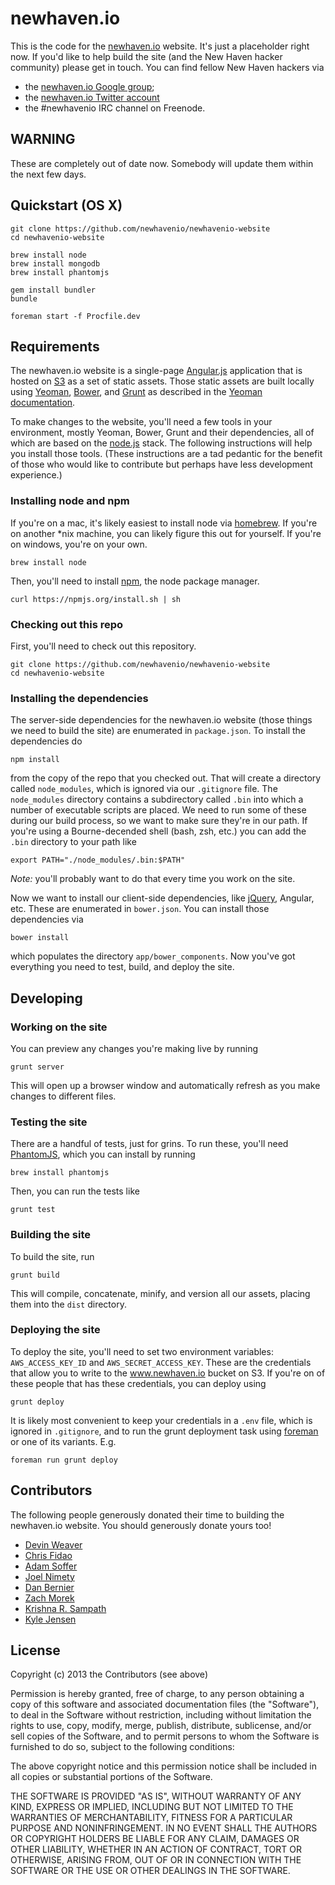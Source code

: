newhaven.io
===========

This is the code for the
[newhaven.io](http://www.newhaven.io) website. It's just a
placeholder right now. If you'd like to help build the
site (and the New Haven hacker community) please get in touch.  You can
find fellow New Haven hackers via

* the [newhaven.io Google group](https://groups.google.com/forum/?fromgroups#!forum/newhavenio);
* the [newhaven.io Twitter account](http://twitter.com/newhavenio)
* the #newhavenio IRC channel on Freenode.

## WARNING

These are completely out of date now.  Somebody will update
them within the next few days.

## Quickstart (OS X)

```
git clone https://github.com/newhavenio/newhavenio-website
cd newhavenio-website

brew install node
brew install mongodb
brew install phantomjs

gem install bundler
bundle

foreman start -f Procfile.dev
```

## Requirements

The newhaven.io website is a single-page
[Angular.js](http://angularjs.org/) application
that is hosted on [S3](http://aws.amazon.com/s3/)
as a set of static assets.  Those static
assets are built locally using
[Yeoman](http://yeoman.io/),
[Bower](http://bower.io/), and
[Grunt](http://gruntjs.com/) as described in the
[Yeoman documentation](https://github.com/yeoman/yeoman/wiki/Getting-Started).

To make changes to the website, you'll need a few
tools in your environment, mostly Yeoman, Bower, Grunt
and their dependencies, all of which are based on the
[node.js](http://nodejs.org/) stack.  The following
instructions will help you install those tools.  (These instructions are
a tad pedantic for the benefit of those who would like to contribute
but perhaps have less development experience.)

### Installing node and npm

If you're on a mac, it's likely easiest to install node via
[homebrew](http://brew.sh/).  If you're on another *nix machine,
you can likely figure this out for yourself.  If you're on windows,
you're on your own.

    brew install node

Then, you'll need to install [npm](https://npmjs.org/),
the node package manager.

    curl https://npmjs.org/install.sh | sh

### Checking out this repo

First, you'll need to check out this repository.

    git clone https://github.com/newhavenio/newhavenio-website
    cd newhavenio-website

### Installing the dependencies

The server-side dependencies for the newhaven.io website (those
things we need to build the site) are enumerated in `package.json`.
To install the dependencies do

    npm install

from the copy of the repo that you checked out.  That will create
a directory called `node_modules`, which is ignored via our `.gitignore`
file.  The `node_modules` directory contains a subdirectory called
`.bin` into which a number of executable scripts are placed.  We
need to run some of these during
our build process, so we want to make sure they're in our path.
If you're using a Bourne-decended shell (bash, zsh, etc.) you can
add the `.bin` directory to your path like

    export PATH="./node_modules/.bin:$PATH"

*Note:* you'll probably want to do that every time you work on the site.

Now we want to install our client-side dependencies, like
[jQuery](http://jquery.com/), Angular, etc.  These are enumerated in
`bower.json`. You can install those dependencies via

    bower install

which populates the directory `app/bower_components`.  Now you've
got everything you need to test, build, and deploy the site.

## Developing

### Working on the site

You can preview any changes you're making live by running

    grunt server

This will open up a browser window and automatically refresh
as you make changes to different files.

### Testing the site

There are a handful of tests, just for grins.  To run these,
you'll need [PhantomJS](http://phantomjs.org/), which you can
install by running

    brew install phantomjs

Then, you can run the tests like

    grunt test

### Building the site

To build the site, run

    grunt build

This will compile, concatenate, minify, and version all our
assets, placing them into the `dist` directory.

### Deploying the site

To deploy the site, you'll need to set two environment variables:
`AWS_ACCESS_KEY_ID` and `AWS_SECRET_ACCESS_KEY`.  These are the
credentials that allow you to write to the www.newhaven.io bucket
on S3.  If you're on of these people that has these credentials,
you can deploy using

    grunt deploy

It is likely most convenient to keep your credentials in a `.env`
file, which is ignored in `.gitignore`, and to run the grunt deployment
task using [foreman](https://github.com/ddollar/foreman) or one of
its variants.  E.g.

    foreman run grunt deploy

## Contributors

The following people generously donated their time to building
the newhaven.io website.  You should generously donate yours too!

* [Devin Weaver](https://github.com/sukima)
* [Chris Fidao](https://github.com/fideloper)
* [Adam Soffer](http://github.com/ads1018)
* [Joel Nimety](https://github.com/jnimety)
* [Dan Bernier](https://github.com/danbernier)
* [Zach Morek](https://github.com/ZachBeta)
* [Krishna R. Sampath](https://github.com/KrishnaRSampath)
* [Kyle Jensen](http://github.com/kljensen)

## License

Copyright (c) 2013 the Contributors (see above)

Permission is hereby granted, free of charge, to any person obtaining a copy of this software and associated documentation files (the "Software"), to deal in the Software without restriction, including without limitation the rights to use, copy, modify, merge, publish, distribute, sublicense, and/or sell copies of the Software, and to permit persons to whom the Software is furnished to do so, subject to the following conditions:

The above copyright notice and this permission notice shall be included in all copies or substantial portions of the Software.

THE SOFTWARE IS PROVIDED "AS IS", WITHOUT WARRANTY OF ANY KIND, EXPRESS OR IMPLIED, INCLUDING BUT NOT LIMITED TO THE WARRANTIES OF MERCHANTABILITY, FITNESS FOR A PARTICULAR PURPOSE AND NONINFRINGEMENT. IN NO EVENT SHALL THE AUTHORS OR COPYRIGHT HOLDERS BE LIABLE FOR ANY CLAIM, DAMAGES OR OTHER LIABILITY, WHETHER IN AN ACTION OF CONTRACT, TORT OR OTHERWISE, ARISING FROM, OUT OF OR IN CONNECTION WITH THE SOFTWARE OR THE USE OR OTHER DEALINGS IN THE SOFTWARE.
